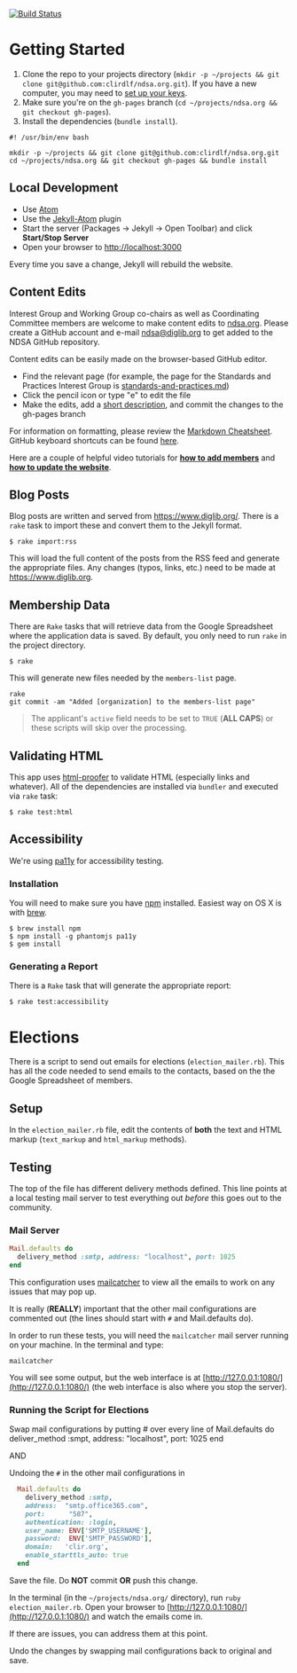 [![Build Status](https://travis-ci.org/clirdlf/ndsa.org.svg?branch=gh-pages)](https://travis-ci.org/clirdlf/ndsa.org)

# Getting Started
1. Clone the repo to your projects directory (`mkdir -p ~/projects && git clone git@github.com:clirdlf/ndsa.org.git`). If you have a new computer, you may need to [set up your keys](https://help.github.com/articles/generating-ssh-keys/).
2. Make sure you're on the `gh-pages` branch (`cd ~/projects/ndsa.org && git checkout gh-pages`).
3. Install the dependencies (`bundle install`).

```
#! /usr/bin/env bash

mkdir -p ~/projects && git clone git@github.com:clirdlf/ndsa.org.git
cd ~/projects/ndsa.org && git checkout gh-pages && bundle install
```

## Local Development
- Use [Atom](https://atom.io/)
- Use the [Jekyll-Atom](https://github.com/arcath/jekyll-atom) plugin
- Start the server (Packages -> Jekyll -> Open Toolbar) and click **Start/Stop Server**
- Open your browser to [http://localhost:3000](http://localhost:3000)

Every time you save a change, Jekyll will rebuild the website.

## Content Edits

Interest Group and Working Group co-chairs as well as Coordinating
Committee members are welcome to make content edits to
[ndsa.org](ndsa.org). Please create a GitHub account and e-mail
[ndsa@diglib.org](mailto:ndsa@diglib.org) to get added to the NDSA
GitHub repository.

Content edits can be easily made on the browser-based GitHub editor.
- Find the relevant page (for example, the page for the Standards and
  Practices Interest Group is
[standards-and-practices.md](https://github.com/clirdlf/ndsa.org/blob/gh-pages/standards-and-practices.md))
- Click the pencil icon or type "e" to edit the file
- Make the edits, add a [short description](http://chris.beams.io/posts/git-commit/), and commit the changes to the
  gh-pages branch

For information on formatting, please review the [Markdown
  Cheatsheet](https://github.com/adam-p/markdown-here/wiki/Markdown-Cheatsheet). GitHub keyboard shortcuts can be found
[here](https://help.github.com/articles/using-keyboard-shortcuts/).

Here are a couple of helpful video tutorials for [**how to add members**](https://drive.google.com/file/d/1zZP02OOE01G-KgDybCFWIIskvCBq62gs/view?usp=sharing) and [**how to update the website**](https://drive.google.com/file/d/1LFqH_dXVgTycB-xSCkjVWXazN57Zi96Y/view?usp=sharing).

## Blog Posts

Blog posts are written and served from https://www.diglib.org/. There is a `rake` task to import these and convert them to the Jekyll format.

```
$ rake import:rss
```

This will load the full content of the posts from the RSS feed and generate the appropriate files. Any changes (typos, links, etc.) need to be made at https://www.diglib.org.

## Membership Data

There are `Rake` tasks that will retrieve data from the Google Spreadsheet where the application data is saved. By default, you only need to run `rake` in the project directory.

```
$ rake
```

This will generate new files needed by the `members-list` page.

```
rake
git commit -am "Added [organization] to the members-list page"
```

> The applicant's `active` field needs to be set to `TRUE` (**ALL CAPS**) or these scripts will skip over the processing.

## Validating HTML
This app uses [html-proofer](https://rubygems.org/gems/html-proofer) to validate
HTML (especially links and whatever). All of the dependencies are installed via
`bundler` and executed via `rake` task:

```
$ rake test:html
```

## Accessibility

We're using [pa11y](https://github.com/nature/pa11y) for accessibility testing.

### Installation

You will need to make sure you have [npm](https://www.npmjs.com/) installed.
Easiest way on OS X is with [brew](http://brew.sh/).

```
$ brew install npm
$ npm install -g phantomjs pa11y
$ gem install
```

### Generating a Report

There is a `Rake` task that will generate the appropriate report:

```
$ rake test:accessibility
```

# Elections

There is a script to send out emails for elections (`election_mailer.rb`). This has all the code needed to send emails to the contacts, based on the the Google Spreadsheet of members.

## Setup

In the `election_mailer.rb` file, edit the contents of **both** the text and HTML markup (`text_markup` and `html_markup` methods).

## Testing

The top of the file has different delivery methods defined. This line points at a local testing mail server to test everything out *before* this goes out to the community.

### Mail Server

```ruby
Mail.defaults do
  delivery_method :smtp, address: "localhost", port: 1025
end
```

This configuration uses [mailcatcher](https://mailcatcher.me/) to view all the emails to work on any issues that may pop up.

It is really (**REALLY**) important that the other mail configurations are commented out (the lines should start with `#` and Mail.defaults do).

In order to run these tests, you will need the `mailcatcher` mail server running on your machine. In the terminal and type:

```
mailcatcher
```

You will see some output, but the web interface is at [http://127.0.0.1:1080/](http://127.0.0.1:1080/) (the web interface is also where you stop the server).

### Running the Script for Elections

Swap mail configurations by putting # over every line of
  Mail.defaults do
    deliver_method :smpt, address: "localhost", port: 1025
  end

AND

Undoing the `#` in the other mail configurations in

```ruby
  Mail.defaults do
    delivery_method :smtp,
    address:  "smtp.office365.com",
    port:      "587",
    authentication: :login,
    user_name: ENV['SMTP_USERNAME'],
    password:  ENV['SMTP_PASSWORD'],
    domain:   'clir.org',
    enable_starttls_auto: true
  end
```

Save the file. Do **NOT** commit **OR** push this change.

In the terminal (in the `~/projects/ndsa.org/` directory), run `ruby election_mailer.rb`. Open your browser to [http://127.0.0.1:1080/](http://127.0.0.1:1080/) and watch the emails come in.

If there are issues, you can address them at this point.

Undo the changes by swapping mail configurations back to original and save.
